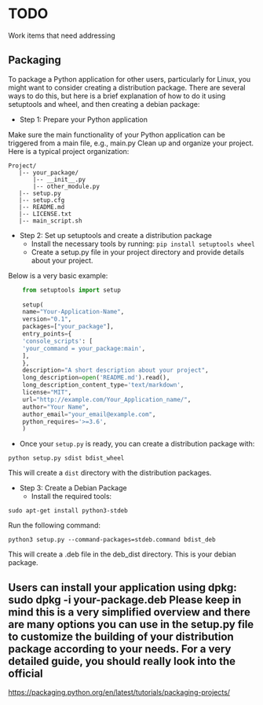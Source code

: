 # TODO 
Work items that need addressing

## Packaging
To package a Python application for other users, particularly for Linux, you might want to consider creating a distribution package. There are several ways to do this, but here is a brief explanation of how to do it using setuptools and wheel, and then creating a debian package:

 - Step 1: Prepare your Python application

Make sure the main functionality of your Python application can be triggered from a main file, e.g., main.py
Clean up and organize your project. Here is a typical project organization:

    Project/
       |-- your_package/
           |-- __init__.py
           |-- other_module.py
       |-- setup.py
       |-- setup.cfg
       |-- README.md
       |-- LICENSE.txt
       |-- main_script.sh

 - Step 2: Set up setuptools and create a distribution package
   - Install the necessary tools by running: 
 ```pip install setuptools wheel```
   - Create a setup.py file in your project directory and provide details about your project. 
  
 Below is a very basic example:

```python
    from setuptools import setup
    
    setup(
    name="Your-Application-Name",
    version="0.1",
    packages=["your_package"],
    entry_points={
    'console_scripts': [
    'your_command = your_package:main',
    ],
    },
    description="A short description about your project",
    long_description=open('README.md').read(),
    long_description_content_type='text/markdown',
    license="MIT",
    url="http://example.com/Your_Application_name/",
    author="Your Name",
    author_email="your_email@example.com",
    python_requires='>=3.6',
    )
```
- Once your `setup.py` is ready, you can create a distribution package with: 

```python setup.py sdist bdist_wheel``` 

This will create a `dist` directory with the distribution packages. 

- Step 3: Create a Debian Package
  - Install the required tools:
  
```sudo apt-get install python3-stdeb```

Run the following command:

```python3 setup.py --command-packages=stdeb.command bdist_deb```

This will create a .deb file in the deb_dist directory. This is your debian package.


Users can install your application using dpkg: sudo dpkg -i your-package.deb
Please keep in mind this is a very simplified overview and there are many options you can use in the setup.py file to customize the building of your distribution package according to your needs. For a very detailed guide, you should really look into the official
- 
https://packaging.python.org/en/latest/tutorials/packaging-projects/
